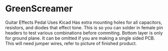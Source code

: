 # GreenScreamer
Guitar Effects Pedal
Uses Kicad
Has extra mounting holes for all capacitors, resistors, and diodes that effect tone. This is so you can solder in female pin headers to test various combinations before commiting. Bottom layer is only for ground plane. It can be omitted if you are making a single sided PCB. This will need jumper wires, refer to picture of finished product.
